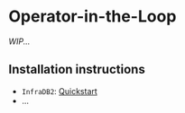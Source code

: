 # Operator-in-the-Loop

_WIP..._

## Installation instructions

 - `InfraDB2`: [Quickstart](https://data102.infrasense.net/~asher/doctest/quickstart_python.html)
 - ...
